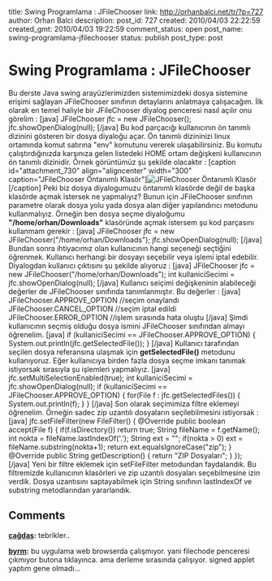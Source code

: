 title: Swing Programlama : JFileChooser
link: http://orhanbalci.net/tr/?p=727
author: Orhan Balci
description: 
post_id: 727
created: 2010/04/03 22:22:59
created_gmt: 2010/04/03 19:22:59
comment_status: open
post_name: swing-programlama-jfilechooser
status: publish
post_type: post

# Swing Programlama : JFileChooser

Bu derste Java swing arayüzlerimizden sistemimizdeki dosya sistemine erişimi sağlayan JFileChooser sınıfının detaylarını anlatmaya çalışacağım. İlk olarak en temel haliyle bir JFileChooser diyalog penceresi nasıl açılır onu görelim : [java] JFileChooser jfc = new JFileChooser(); jfc.showOpenDialog(null); [/java] Bu kod parçacığı kullanıcının ön tanımlı dizinini gösteren bir dosya diyaloğu açar. Ön tanımlı dizininizi linux ortamında komut satırına "env" komutunu vererek ulaşabilirsiniz. Bu komutu çalıştırdığınızda karşınıza gelen listedeki HOME ortam değişkeni kullanıcının ön tanımlı dizinidir. Örnek görüntümüz şu şekilde olacaktır : [caption id="attachment_730" align="aligncenter" width="300" caption="JFileChooser Öntanımlı Klasör"]![JFileChooser Öntanımlı Klasör](/wp-content/uploads/JFileChooser1-300x204.png)[/caption] Peki biz dosya diyalogumuzu öntanımlı klasörde değil de başka klasörde açmak istersek ne yapmalıyız? Bunun için JFileChooser sınıfının parametre olarak dosya yolu yada dosya alan diğer yapılandırıcı metodunu kullanmalıyız. Örneğin ben dosya seçme diyaloğumu **"/home/orhan/Downloads"** klasöründe açmak istersem şu kod parçasını kullanmam gerekir : [java] JFileChooser jfc = new JFileChooser("/home/orhan/Downloads"); jfc.showOpenDialog(null); [/java] Bundan sonra ihtiyacımız olan kullanıcının hangi seçeneği seçtiğini öğrenmek. Kullanıcı herhangi bir dosyayı seçebilir veya işlemi iptal edebilir. Diyalogdan kullanıcı çıktısını şu şekilde alıyoruz : [java] JFileChooser jfc = new JFileChooser("/home/orhan/Downloads"); int kullaniciSecimi = jfc.showOpenDialog(null); [/java] Kullanıcı seiçimi değişkeninin alabileceği değerler de JFileChooser sınıfında tanımlanmıştır. Bu değerler : [java] JFileChooser.APPROVE_OPTION //seçim onaylandı JFileChooser.CANCEL_OPTION //seçim iptal edildi JFileChooser.ERROR_OPTION //işlem sırasında hata oluştu [/java] Şimdi kullanıcının seçmiş olduğu dosya ismini JFileChooser sınıfından almayı öğrenelim. [java] if (kullaniciSecimi == JFileChooser.APPROVE_OPTION) { System.out.println(jfc.getSelectedFile()); } [/java] Kullanıcı tarafından seçilen dosya referansına ulaşmak için **getSelectedFile()** metodunu kullanıyoruz. Eğer kullanıcıya birden fazla dosya seçme imkanı tanımak istiyorsak sırasıyla şu işlemleri yapmalıyız. [java] jfc.setMultiSelectionEnabled(true); int kullaniciSecimi = jfc.showOpenDialog(null); if (kullaniciSecimi == JFileChooser.APPROVE_OPTION) { for(File f : jfc.getSelectedFiles()) { System.out.println(f); } } [/java] Son olarak seçimimiza filtre eklemeyi öğrenelim. Örneğin sadec zip uzantılı dosyaların seçilebilmesini istiyorsak : [java] jfc.setFileFilter(new FileFilter() { @Override public boolean accept(File f) { if(f.isDirectory()) return true; String fileName = f.getName(); int nokta = fileName.lastIndexOf('.'); String ext = ""; if(nokta > 0) ext = fileName.substring(nokta+1); return ext.equalsIgnoreCase("zip"); } @Override public String getDescription() { return "ZIP Dosyaları"; } }); [/java] Yeni bir filtre eklemek için setFileFilter metodundan faydalandık. Bu filtremizde kullanıcının klasörleri ve zip uzantılı dosyaları seçebilmesine izin verdik. Dosya uzantısını saptayabilmek için String sınıfının lastIndexOf ve substring metodlarından yararlandık.

## Comments

**[çağdaş](#2685 "2010-04-28 14:28:56"):** tebrikler..

**[byrm](#4160 "2010-09-30 11:19:57"):** bu uygulama web browserda çalışmıyor. yani filechode penceresi çıkmıyor butona tıklayınca. ama derleme sırasında çalışıyor. signed applet yaptım gene olmadı...

